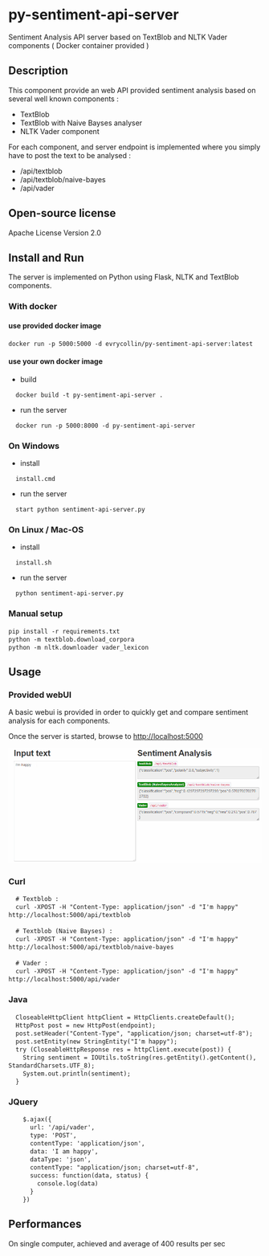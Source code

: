 # py-sentiment-api-server
Sentiment Analysis API server based on TextBlob and NLTK Vader components ( Docker container provided )

## Description

This component provide an web API provided sentiment analysis based on several well known components :

- TextBlob
- TextBlob with Naive Bayses analyser
- NLTK Vader component

For each component, and server endpoint is implemented where you simply have to post the text to be analysed :
- /api/textblob
- /api/textblob/naive-bayes
- /api/vader

## Open-source license

  Apache License Version 2.0

## Install and Run

The server is implemented on Python using Flask, NLTK and TextBlob components.

### With docker

#### use provided docker image

```
docker run -p 5000:5000 -d evrycollin/py-sentiment-api-server:latest
```

#### use your own docker image

- build

```
  docker build -t py-sentiment-api-server .
```

- run the server

```
  docker run -p 5000:8000 -d py-sentiment-api-server
```


### On Windows

- install

```
  install.cmd
```
- run the server

```
  start python sentiment-api-server.py
```

### On Linux / Mac-OS

- install

```
  install.sh
```
- run the server

```
  python sentiment-api-server.py
```


### Manual setup

```
pip install -r requirements.txt
python -m textblob.download_corpora
python -m nltk.downloader vader_lexicon

```

## Usage

### Provided webUI

A basic webui is provided in order to quickly get and compare sentiment analysis for each components.

Once the server is started, browse to  [http://localhost:5000](http://localhost:5000)

![Screenshot](screenshot-1.png)

### Curl

```
  # Textblob :
  curl -XPOST -H "Content-Type: application/json" -d "I'm happy" http://localhost:5000/api/textblob
  
  # Textblob (Naive Bayses) :
  curl -XPOST -H "Content-Type: application/json" -d "I'm happy" http://localhost:5000/api/textblob/naive-bayes
  
  # Vader :
  curl -XPOST -H "Content-Type: application/json" -d "I'm happy" http://localhost:5000/api/vader
```

### Java

```
  CloseableHttpClient httpClient = HttpClients.createDefault();
  HttpPost post = new HttpPost(endpoint);
  post.setHeader("Content-Type", "application/json; charset=utf-8");
  post.setEntity(new StringEntity("I'm happy");
  try (CloseableHttpResponse res = httpClient.execute(post)) {
    String sentiment = IOUtils.toString(res.getEntity().getContent(), StandardCharsets.UTF_8);
    System.out.println(sentiment);
  }
```

### JQuery

```
    $.ajax({
      url: '/api/vader',
      type: 'POST',
      contentType: 'application/json',
      data: 'I am happy',
      dataType: 'json',
      contentType: "application/json; charset=utf-8",
      success: function(data, status) {
        console.log(data)
      }
    })
```

## Performances

On single computer, achieved and average of 400 results per sec
